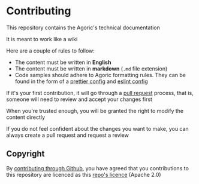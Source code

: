 # Contributing

This repository contains the Agoric's technical documentation

It is meant to work like a wiki

Here are a couple of rules to follow:
- The content must be written in **English**
- The content must be written in **markdown** (`.md` file extension)
- Code samples should adhere to Agoric formatting rules. They can be found in the form of a [prettier config](https://github.com/Agoric/new-repo/blob/master/.prettierrc.json) and [eslint config](https://github.com/Agoric/new-repo/blob/master/.eslintrc.js)

If it's your first contribution, it will go through a [pull request](https://help.github.com/en/articles/about-pull-requests#about-pull-requests) process, that is, someone will need to review and accept your changes first

When you're trusted enough, you will be granted the right to modify the content directly

If you do not feel confident about the changes you want to make, you can always create a pull request and request a review

## Copyright

By [contributing through Github](https://help.github.com/en/articles/github-terms-of-service#6-contributions-under-repository-license), you have agreed that you contributions to this repository are licenced as this [repo's licence](/LICENSE) (Apache 2.0)